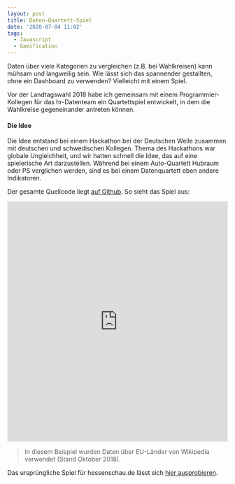 ```yaml
---
layout: post
title: Daten-Quartett-Spiel
date: '2020-07-04 11:02'
tags:
  - Javascript
  - Gamification
---
```


Daten über viele Kategorien zu vergleichen (z.B. bei Wahlkreisen) kann mühsam
und langweilig sein. Wie lässt sich das spannender gestallten, ohne ein Dashboard
zu verwenden? Vielleicht mit einem Spiel.

<!-- more -->

Vor der Landtagswahl 2018 habe ich gemeinsam mit einem Programmier-Kollegen
für das hr-Datenteam ein Quartettspiel entwickelt, in dem die Wahlkreise
gegeneinander antreten können.

#### Die Idee

Die Idee entstand bei einem Hackathon bei der Deutschen Welle zusammen
mit deutschen und schwedischen Kollegen. Thema des Hackathons war globale
Ungleichheit, und wir hatten schnell die Idee, das auf eine spielerische Art
darzustellen. Während bei einem Auto-Quartett Hubraum oder PS verglichen werden,
sind es bei einem Datenquartett eben andere Indikatoren.

Der gesamte Quellcode liegt [auf Github](https://www.github.com/hafertill/toptrumps/).
So sieht das Spiel aus:

<iframe style="width: 100%; height: 550px; border: 0;"
  src="https://hafertill.github.io/toptrumps/"></iframe>

>In diesem Beispiel wurden Daten über EU-Länder von Wikipedia verwendet
(Stand Oktober 2018).

Das ursprüngliche Spiel für hessenschau.de lässt sich [hier ausprobieren](https://www.hessenschau.de/politik/wahlen/landtagswahl-2018/das-grosse-hrwahl-quartett,ltw18-wahlkreisquartett-104.html).
